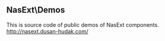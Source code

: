 ## NasExt\Demos

This is source code of public demos of NasExt components.
http://nasext.dusan-hudak.com/

